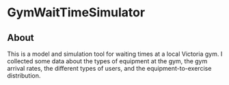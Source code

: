 # GymWaitTimeSimulator

## About
This is a model and simulation tool for waiting times at a local Victoria gym. I collected some data about the types of equipment at the gym, the gym arrival rates, the different types of users, and the equipment-to-exercise distribution.
